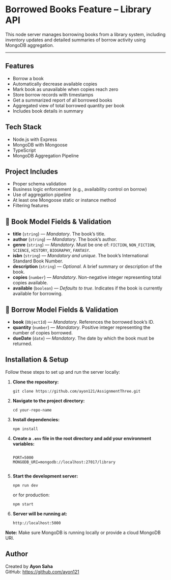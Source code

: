 <h1>Borrowed Books Feature – Library API</h1>
<p>This node server manages borrowing books from a library system, including inventory updates and detailed summaries of borrow activity using MongoDB aggregation.</p>
<hr>


<h2>Features</h2>
<ul>
  <li>Borrow a book</li>
  <li>Automatically decrease available copies</li>
  <li>Mark book as unavailable when copies reach zero</li>
  <li>Store borrow records with timestamps</li>
  <li>Get a summarized report of all borrowed books</li>
  <li>Aggregated view of total borrowed quantity per book</li>
  <li>Includes book details  in summary</li>
</ul>


<h2> Tech Stack</h2>
<ul>
  <li>Node.js with Express</li>
  <li>MongoDB with Mongoose</li>
  <li>TypeScript</li>
  <li>MongoDB Aggregation Pipeline</li>
</ul>


<h2> Project Includes</h2>
<ul>
  <li>Proper schema validation</li>
  <li>Business logic enforcement (e.g., availability control on borrow)</li>
  <li>Use of aggregation pipeline</li>
  <li>At least one Mongoose static or instance method</li>
  <li>Filtering features</li>
</ul>



<h2>📘 Book Model Fields & Validation</h2>
<ul>
  <li><strong>title</strong> (<code>string</code>) — <em>Mandatory</em>. The book’s title.</li>
  <li><strong>author</strong> (<code>string</code>) — <em>Mandatory</em>. The book’s author.</li>
  <li>
    <strong>genre</strong> (<code>string</code>) — <em>Mandatory</em>. Must be one of:
    <code>FICTION</code>, <code>NON_FICTION</code>, <code>SCIENCE</code>,
    <code>HISTORY</code>, <code>BIOGRAPHY</code>, <code>FANTASY</code>.
  </li>
  <li><strong>isbn</strong> (<code>string</code>) — <em>Mandatory and unique</em>. The book’s International Standard Book Number.</li>
  <li><strong>description</strong> (<code>string</code>) — <em>Optional</em>. A brief summary or description of the book.</li>
  <li><strong>copies</strong> (<code>number</code>) — <em>Mandatory</em>. Non-negative integer representing total copies available.</li>
  <li><strong>available</strong> (<code>boolean</code>) — <em>Defaults to true</em>. Indicates if the book is currently available for borrowing.</li>
</ul>




<h2>📗 Borrow Model Fields & Validation</h2>
<ul>
  <li><strong>book</strong> (<code>ObjectId</code>) — <em>Mandatory</em>. References the borrowed book’s ID.</li>
  <li><strong>quantity</strong> (<code>number</code>) — <em>Mandatory</em>. Positive integer representing the number of copies borrowed.</li>
  <li><strong>dueDate</strong> (<code>date</code>) — <em>Mandatory</em>. The date by which the book must be returned.</li>
</ul>



<h2>Installation & Setup</h2>

<p>Follow these steps to set up and run the server locally:</p>

<ol>
  <li>
    <strong>Clone the repository:</strong><br>
    <pre><code>git clone https://github.com/ayon121/AssignmentThree.git</code></pre>
  </li>

  <li>
    <strong>Navigate to the project directory:</strong><br>
    <pre><code>cd your-repo-name</code></pre>
  </li>

  <li>
    <strong>Install dependencies:</strong><br>
    <pre><code>npm install</code></pre>
  </li>

  <li>
    <strong>Create a <code>.env</code> file in the root directory and add your environment variables:</strong><br>
    <pre><code>
PORT=5000
MONGODB_URI=mongodb://localhost:27017/library
    </code></pre>
  </li>

  <li>
    <strong>Start the development server:</strong><br>
    <pre><code>npm run dev</code></pre>
    <p>or for production:</p>
    <pre><code>npm start</code></pre>
  </li>

  <li>
    <strong>Server will be running at:</strong><br>
    <pre><code>http://localhost:5000</code></pre>
  </li>
</ol>

<p><strong>Note:</strong> Make sure MongoDB is running locally or provide a cloud MongoDB URI.</p>



<h2>Author</h2>
<p>Created by <strong>Ayon Saha</strong><br>
GitHub: <a href="https://github.com/ayon121" target="_blank">https://github.com/ayon121</a><br>

